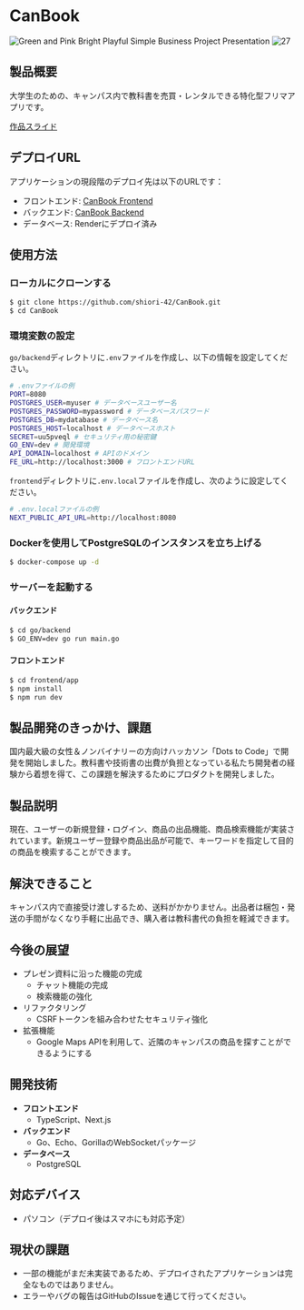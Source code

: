 # CanBook

![Green and Pink Bright Playful Simple Business Project Presentation](https://github.com/shiori-42/CanBook/assets/147027038/67a377c2-61a7-491a-87e5-d6ce08d3712c.png)
![27](https://github.com/shiori-42/CanBook/assets/147027038/c544fcfe-f9e8-47b4-89f4-81f67de40e07.png)

## 製品概要

大学生のための、キャンパス内で教科書を売買・レンタルできる特化型フリマアプリです。

[作品スライド](https://www.canva.com/design/DAGAO-n2Ewo/s37XOtN8EWCaMm2fmXKKUw/edit?utm_content=DAGAO-n2Ewo&utm_campaign=designshare&utm_medium=link2&utm_source=sharebutton)

## デプロイURL

アプリケーションの現段階のデプロイ先は以下のURLです：

- フロントエンド: [CanBook Frontend](https://canbook.vercel.app/)
- バックエンド: [CanBook Backend](https://canbook-1.onrender.com)
- データベース: Renderにデプロイ済み

## 使用方法


### ローカルにクローンする

```bash
$ git clone https://github.com/shiori-42/CanBook.git
$ cd CanBook
```


### 環境変数の設定


`go/backend`ディレクトリに`.env`ファイルを作成し、以下の情報を設定してください。

```bash
# .envファイルの例
PORT=8080
POSTGRES_USER=myuser # データベースユーザー名
POSTGRES_PASSWORD=mypassword # データベースパスワード
POSTGRES_DB=mydatabase # データベース名
POSTGRES_HOST=localhost # データベースホスト
SECRET=uu5pveql # セキュリティ用の秘密鍵
GO_ENV=dev # 開発環境
API_DOMAIN=localhost # APIのドメイン
FE_URL=http://localhost:3000 # フロントエンドURL
```


`frontend`ディレクトリに`.env.local`ファイルを作成し、次のように設定してください。

```bash
# .env.localファイルの例
NEXT_PUBLIC_API_URL=http://localhost:8080
```


### Dockerを使用してPostgreSQLのインスタンスを立ち上げる

```bash
$ docker-compose up -d
```


### サーバーを起動する

#### バックエンド

```bash
$ cd go/backend
$ GO_ENV=dev go run main.go
```

#### フロントエンド

```bash
$ cd frontend/app
$ npm install	
$ npm run dev
```


## 製品開発のきっかけ、課題

国内最大級の女性＆ノンバイナリーの方向けハッカソン「Dots to Code」で開発を開始しました。教科書や技術書の出費が負担となっている私たち開発者の経験から着想を得て、この課題を解決するためにプロダクトを開発しました。

## 製品説明

現在、ユーザーの新規登録・ログイン、商品の出品機能、商品検索機能が実装されています。新規ユーザー登録や商品出品が可能で、キーワードを指定して目的の商品を検索することができます。

## 解決できること

キャンパス内で直接受け渡しするため、送料がかかりません。出品者は梱包・発送の手間がなくなり手軽に出品でき、購入者は教科書代の負担を軽減できます。

## 今後の展望

- プレゼン資料に沿った機能の完成
  - チャット機能の完成
  - 検索機能の強化
- リファクタリング
  - CSRFトークンを組み合わせたセキュリティ強化
- 拡張機能
  - Google Maps APIを利用して、近隣のキャンパスの商品を探すことができるようにする

## 開発技術

- **フロントエンド**
  - TypeScript、Next.js
- **バックエンド**
  - Go、Echo、GorillaのWebSocketパッケージ
- **データベース**
  - PostgreSQL

## 対応デバイス

- パソコン（デプロイ後はスマホにも対応予定）

## 現状の課題

- 一部の機能がまだ未実装であるため、デプロイされたアプリケーションは完全なものではありません。
- エラーやバグの報告はGitHubのIssueを通じて行ってください。


